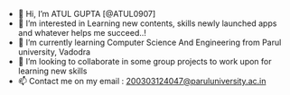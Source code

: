 - 👋 Hi, I’m ATUL GUPTA [@ATUL0907]
- 👀 I’m interested in Learning new contents, skills newly launched apps and whatever helps me succeed..!
- 🌱 I’m currently learning Computer Science And Engineering from Parul university, Vadodra
- 💞️ I’m looking to collaborate in some group projects to work upon for learning new skills
- 📫 Contact me on my email : 200303124047@paruluniversity.ac.in

<!---
ATUL0907/ATUL0907 is a ✨ special ✨ repository because its `README.md` (this file) appears on your GitHub profile.
You can click the Preview link to take a look at your changes.
--->
